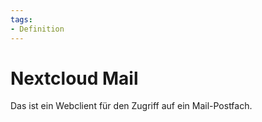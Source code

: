 ```yaml
---
tags:
- Definition
---
```

# Nextcloud Mail

Das ist ein Webclient für den Zugriff auf ein Mail-Postfach.
